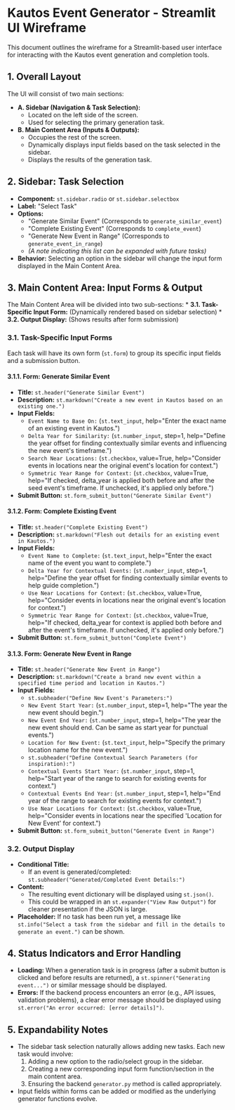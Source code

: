 # Kautos Event Generator - Streamlit UI Wireframe

This document outlines the wireframe for a Streamlit-based user interface for interacting with the Kautos event generation and completion tools.

## 1. Overall Layout

The UI will consist of two main sections:

*   **A. Sidebar (Navigation & Task Selection):**
    *   Located on the left side of the screen.
    *   Used for selecting the primary generation task.
*   **B. Main Content Area (Inputs & Outputs):**
    *   Occupies the rest of the screen.
    *   Dynamically displays input fields based on the task selected in the sidebar.
    *   Displays the results of the generation task.

## 2. Sidebar: Task Selection

*   **Component:** `st.sidebar.radio` or `st.sidebar.selectbox`
*   **Label:** "Select Task"
*   **Options:**
    *   "Generate Similar Event" (Corresponds to `generate_similar_event`)
    *   "Complete Existing Event" (Corresponds to `complete_event`)
    *   "Generate New Event in Range" (Corresponds to `generate_event_in_range`)
    *   *(A note indicating this list can be expanded with future tasks)*
*   **Behavior:** Selecting an option in the sidebar will change the input form displayed in the Main Content Area.

## 3. Main Content Area: Input Forms & Output

The Main Content Area will be divided into two sub-sections:
    *   **3.1. Task-Specific Input Form:** (Dynamically rendered based on sidebar selection)
    *   **3.2. Output Display:** (Shows results after form submission)

### 3.1. Task-Specific Input Forms

Each task will have its own form (`st.form`) to group its specific input fields and a submission button.

#### 3.1.1. Form: Generate Similar Event

*   **Title:** `st.header("Generate Similar Event")`
*   **Description:** `st.markdown("Create a new event in Kautos based on an existing one.")`
*   **Input Fields:**
    *   `Event Name to Base On:` (`st.text_input`, help="Enter the exact name of an existing event in Kautos.")
    *   `Delta Year for Similarity:` (`st.number_input`, step=1, help="Define the year offset for finding contextually similar events and influencing the new event's timeframe.")
    *   `Search Near Locations:` (`st.checkbox`, value=True, help="Consider events in locations near the original event's location for context.")
    *   `Symmetric Year Range for Context:` (`st.checkbox`, value=True, help="If checked, delta_year is applied both before and after the seed event's timeframe. If unchecked, it's applied only before.")
*   **Submit Button:** `st.form_submit_button("Generate Similar Event")`

#### 3.1.2. Form: Complete Existing Event

*   **Title:** `st.header("Complete Existing Event")`
*   **Description:** `st.markdown("Flesh out details for an existing event in Kautos.")`
*   **Input Fields:**
    *   `Event Name to Complete:` (`st.text_input`, help="Enter the exact name of the event you want to complete.")
    *   `Delta Year for Contextual Events:` (`st.number_input`, step=1, help="Define the year offset for finding contextually similar events to help guide completion.")
    *   `Use Near Locations for Context:` (`st.checkbox`, value=True, help="Consider events in locations near the original event's location for context.")
    *   `Symmetric Year Range for Context:` (`st.checkbox`, value=True, help="If checked, delta_year for context is applied both before and after the event's timeframe. If unchecked, it's applied only before.")
*   **Submit Button:** `st.form_submit_button("Complete Event")`

#### 3.1.3. Form: Generate New Event in Range

*   **Title:** `st.header("Generate New Event in Range")`
*   **Description:** `st.markdown("Create a brand new event within a specified time period and location in Kautos.")`
*   **Input Fields:**
    *   `st.subheader("Define New Event's Parameters:")`
    *   `New Event Start Year:` (`st.number_input`, step=1, help="The year the new event should begin.")
    *   `New Event End Year:` (`st.number_input`, step=1, help="The year the new event should end. Can be same as start year for punctual events.")
    *   `Location for New Event:` (`st.text_input`, help="Specify the primary location name for the new event.")
    *   `st.subheader("Define Contextual Search Parameters (for inspiration):")`
    *   `Contextual Events Start Year:` (`st.number_input`, step=1, help="Start year of the range to search for existing events for context.")
    *   `Contextual Events End Year:` (`st.number_input`, step=1, help="End year of the range to search for existing events for context.")
    *   `Use Near Locations for Context:` (`st.checkbox`, value=True, help="Consider events in locations near the specified 'Location for New Event' for context.")
*   **Submit Button:** `st.form_submit_button("Generate Event in Range")`

### 3.2. Output Display

*   **Conditional Title:**
    *   If an event is generated/completed: `st.subheader("Generated/Completed Event Details:")`
*   **Content:**
    *   The resulting event dictionary will be displayed using `st.json()`.
    *   This could be wrapped in an `st.expander("View Raw Output")` for cleaner presentation if the JSON is large.
*   **Placeholder:** If no task has been run yet, a message like `st.info("Select a task from the sidebar and fill in the details to generate an event.")` can be shown.

## 4. Status Indicators and Error Handling

*   **Loading:** When a generation task is in progress (after a submit button is clicked and before results are returned), a `st.spinner("Generating event...")` or similar message should be displayed.
*   **Errors:** If the backend process encounters an error (e.g., API issues, validation problems), a clear error message should be displayed using `st.error("An error occurred: [error details]")`.

## 5. Expandability Notes

*   The sidebar task selection naturally allows adding new tasks. Each new task would involve:
    1.  Adding a new option to the radio/select group in the sidebar.
    2.  Creating a new corresponding input form function/section in the main content area.
    3.  Ensuring the backend `generator.py` method is called appropriately.
*   Input fields within forms can be added or modified as the underlying generator functions evolve.
